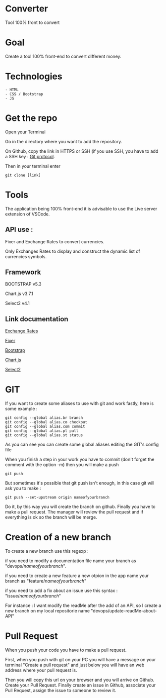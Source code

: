 # Converter
Tool 100% front to convert 


# Goal

Create a tool 100% front-end to convert different money. 

# Technologies
    - HTML
    - CSS / Bootstrap
    - JS 
    
# Get the repo
Open your Terminal 

Go in the directory where you want to add the repository. 

On Github, copy the link in HTTPS or SSH (if you use SSH, you have to add a SSH key : [Git protocol](https://docs.github.com/fr/authentication/connecting-to-github-with-ssh/adding-a-new-ssh-key-to-your-github-account). 

Then in your terminal enter

```
git clone [link]
```

# Tools
The application being 100% front-end it is advisable to use the Live server extension of VSCode. 

## API use : 
Fixer and Exchange Rates to convert currencies.

Only Exchanges Rates to display and construct the dynamic list of currencies symbols. 

## Framework 
BOOTSTRAP v5.3

Chart.js v3.7.1

Select2 v4.1

## Link documentation
[Exchange Rates](https://apilayer.com/marketplace/exchangerates_data-api#documentation-tab)

[Fixer](https://apilayer.com/marketplace/fixer-api)

[Bootstrap](https://getbootstrap.com/docs/5.3/getting-started/introduction/)

[Chart.js](https://www.chartjs.org/)

[Select2](https://apalfrey.github.io/select2-bootstrap-5-theme/examples/multiple-select/)

# GIT
If you want to create some aliases to use with git and work fastly, here is some example :
```
git config --global alias.br branch
git config --global alias.co checkout
git config --global alias.com commit
git config --global alias.pl pull
git config --global alias.st status
```
As you can see you can create some global aliases editing the GIT's config file 

When you finish a step in your work you have to commit (don't forget the comment with the option -m) then you will make a push 

```
git push
```
But sometimes it's possible that git push isn't enough, in this case git will ask you to make :
```
git push --set-upstream origin nameofyourbranch
```
Do it, by this way you will create the branch on github.
Finally you have to make a pull request. 
The manager will review the pull request and if everything is ok so the branch will be merge. 

# Creation of a new branch 
To create a new branch use this regexp :

if you need to modify a documentation file name your branch as "devops/*nameofyourbranch*". 

if you need to create a new feature a new otpion in the app name your branch as "feature/*nameofyourbranch*"

if you need to add a fix about an issue use this syntax : "issue/*nameofyourbranch*"

For instance :
I want modify the readMe after the add of an API, so I create a new branch on my local repositorie name "devops/update-readMe-about-API"

# Pull Request
When you push your code you have to make a pull request. 

First, when you push with git on your PC you will have a message on your terminal "Create a pull request" and just below you will have an web address where your pull request is. 

Then you will copy this url on your browser and you will arrive on Github. 
Create your Pull Request. 
Finally create an issue in Github, associate your Pull Request, assign the issue to someone to review it.
